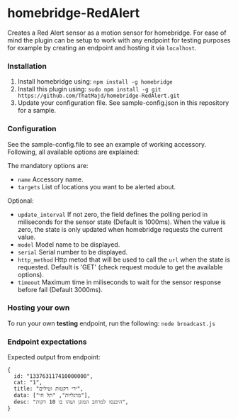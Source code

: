 # homebridge-RedAlert

Creates a Red Alert sensor as a motion sensor for homebridge.
For ease of mind the plugin can be setup to work with any endpoint for testing purposes for example by creating an endpoint and hosting it via `localhost`.


### Installation

1. Install homebridge using: ```npm install -g homebridge```
2. Install this plugin using: ```sudo npm install -g git https://github.com/ThatMajd/homebridge-RedAlert.git```
3. Update your configuration file. See sample-config.json in this repository for a sample.

### Configuration

See the sample-config.file to see an example of working accessory. Following, all available options are explained:

The mandatory options are:
 * ```name``` Accessory name.
 * ```targets``` List of locations you want to be alerted about.

Optional:
 * ```update_interval``` If not zero, the field defines the polling period in miliseconds for the sensor state (Default is 1000ms). When the value is zero, the state is only updated when homebridge requests the current value.
 * ```model``` Model name to be displayed.
 * ```serial``` Serial number to be displayed.
 * ```http_method``` Http metod that will be used to call the ```url``` when the state is requested. Default is 'GET' (check request module to get the available options).
 * ```timeout``` Maximum time in miliseconds to wait for the sensor response before fail (Default 3000ms).

### Hosting your own
To run your own **testing** endpoint, run the following: `node broadcast.js`

### Endpoint expectations
Expected output from endpoint:
```
{
  id: "133763117410000000",
  cat: "1",
  title: "ירי רקטות וטילים",
  data: ["מרגליות", "תל חי"],
  desc: "היכנסו למרחב המוגן ושהו בו 10 דקות",
}
```
